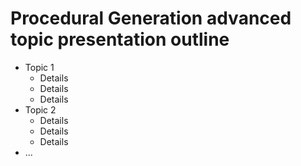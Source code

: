 # Procedural Generation advanced topic presentation outline

* Topic 1
	* Details
	* Details
	* Details
* Topic 2
	* Details
	* Details
	* Details
* ...
